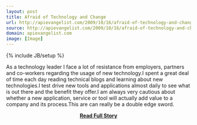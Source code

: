 ```yaml
---
layout: post
title: Afraid of Technology and Change
url: http://apievangelist.com/2009/10/16/afraid-of-technology-and-change/
source: http://apievangelist.com/2009/10/16/afraid-of-technology-and-change/
domain: apievangelist.com
image: [Image]
---
```

{% include JB/setup %}<p>As a technology leader I face a lot of resistance from employers, partners and co-workers regarding the usage of new technology.I spent a great deal of time each day reading technical blogs and learning about new technologies.I test drive new tools and applications almost daily to see what is out there and the benefit they offer.I am always very cautious about whether a new application, service or tool will actually add value to a company and its process.This are can really be a double edge sword.</p>
<center><p><a href="http://apievangelist.com/2009/10/16/afraid-of-technology-and-change/" style='padding:25px; font-sze:18px; font-weight: bold;'>Read Full Story</a></p></center>
